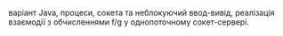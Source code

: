 варіант Java, процеси, сокета та неблокуючий ввод-вивід, реалізація взаємодії з обчисленнями f/g у однопоточному сокет-сервері.
